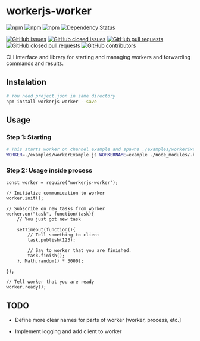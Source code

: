 # workerjs-worker

[![npm](https://img.shields.io/npm/dw/workerjs-worker.svg)](https://www.npmjs.com/package/workerjs-worker)
[![npm](https://img.shields.io/npm/dt/workerjs-worker.svg)](https://www.npmjs.com/package/workerjs-worker)
[![npm](https://img.shields.io/npm/v/workerjs-worker.svg)](https://www.npmjs.com/package/workerjs-worker)
[![Dependency Status](https://www.versioneye.com/user/projects/591edf7ddb8883004c604b15/badge.svg?style=flat-square)](https://www.versioneye.com/user/projects/591edf7ddb8883004c604b15)

[![GitHub issues](https://img.shields.io/github/issues/workerJS/workerjs-worker.svg)](https://github.com/workerJS/workerjs-worker/issues)
[![GitHub closed issues](https://img.shields.io/github/issues-closed/workerJS/workerjs-worker.svg)](https://github.com/workerJS/workerjs-worker/issues?q=is%3Aissue+is%3Aclosed)
[![GitHub pull requests](https://img.shields.io/github/workerJS/workerjs-worker.svg)](https://github.com/workerJS/workerjs-worker/pulls)
[![GitHub closed pull requests](https://img.shields.io/github/issues-pr-closed/workerJS/workerjs-worker.svg)](https://github.com/workerJS/workerjs-worker/pulls?q=is%3Apr+is%3Aclosed)
[![GitHub contributors](https://img.shields.io/github/contributors/workerJS/workerjs-worker.svg)](https://github.com/workerJS/workerjs-worker/graphs/contributors)

CLI Interface and library for starting and managing workers and forwarding commands and results.

## Instalation

```bash
# You need project.json in same directory
npm install workerjs-worker --save
```

## Usage

### Step 1:  Starting

```bash
# This starts worker on channel example and spawns ./examples/workerExample.js
WORKER=./examples/workerExample.js WORKERNAME=example ./node_modules/.bin/workerjs-worker
```

### Step 2: Usage inside process

```nodejs
const worker = require("workerjs-worker");

// Initialize communication to worker
worker.init();

// Subscribe on new tasks from worker
worker.on("task", function(task){
	// You just got new task

	setTimeout(function(){
		// Tell something to client
		task.publish(123);

		// Say to worker that you are finished. 
		task.finish();
	}, Math.random() * 3000);

});

// Tell worker that you are ready
worker.ready();

```

## TODO

 * Define more clear names for parts of worker [worker, process, etc.]

 * Implement logging and add client to worker

